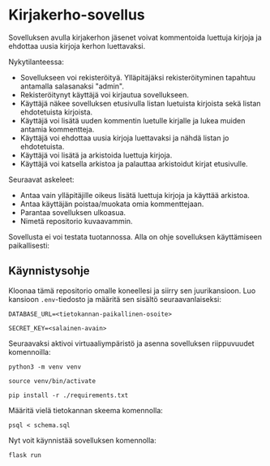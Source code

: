 # Kirjakerho-sovellus

Sovelluksen avulla kirjakerhon jäsenet voivat kommentoida luettuja kirjoja ja ehdottaa uusia kirjoja kerhon luettavaksi.

Nykytilanteessa:
- Sovellukseen voi rekisteröityä. Ylläpitäjäksi rekisteröityminen tapahtuu antamalla salasanaksi "admin".
- Rekisteröitynyt käyttäjä voi kirjautua sovellukseen.
- Käyttäjä näkee sovelluksen etusivulla listan luetuista kirjoista sekä listan ehdotetuista kirjoista.
- Käyttäjä voi lisätä uuden kommentin luetulle kirjalle ja lukea muiden antamia kommentteja.
- Käyttäjä voi ehdottaa uusia kirjoja luettavaksi ja nähdä listan jo ehdotetuista.
- Käyttäjä voi lisätä ja arkistoida luettuja kirjoja.
- Käyttäjä voi katsella arkistoa ja palauttaa arkistoidut kirjat etusivulle.

Seuraavat askeleet:
- Antaa vain ylläpitäjille oikeus lisätä luettuja kirjoja ja käyttää arkistoa.
- Antaa käyttäjän poistaa/muokata omia kommenttejaan.
- Parantaa sovelluksen ulkoasua.
- Nimetä repositorio kuvaavammin.

Sovellusta ei voi testata tuotannossa. Alla on ohje sovelluksen käyttämiseen paikallisesti:

## Käynnistysohje
Kloonaa tämä repositorio omalle koneellesi ja siirry sen juurikansioon. Luo kansioon `.env`-tiedosto ja määritä sen sisältö seuraavanlaiseksi:

`DATABASE_URL=<tietokannan-paikallinen-osoite>`

`SECRET_KEY=<salainen-avain>`

Seuraavaksi aktivoi virtuaaliympäristö ja asenna sovelluksen riippuvuudet komennoilla:

`python3 -m venv venv`

`source venv/bin/activate`

`pip install -r ./requirements.txt`

Määritä vielä tietokannan skeema komennolla:

`psql < schema.sql`

Nyt voit käynnistää sovelluksen komennolla:

`flask run`



